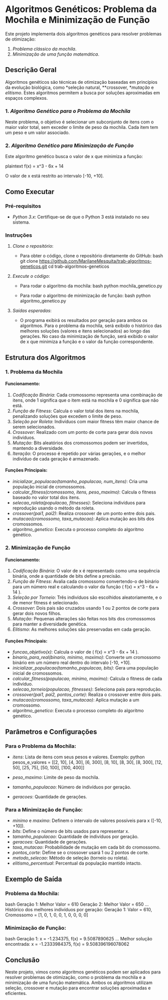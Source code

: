 # Algoritmos Genéticos: Problema da Mochila e Minimização de Função

Este projeto implementa dois algoritmos genéticos para resolver problemas de otimização:
1. *Problema clássico da mochila*.
2. *Minimização de uma função matemática*.

## Descrição Geral

Algoritmos genéticos são técnicas de otimização baseadas em princípios da evolução biológica, como *seleção natural, **crossover, **mutação* e *elitismo*. Estes algoritmos permitem a busca por soluções aproximadas em espaços complexos.

### 1. *Algoritmo Genético para o Problema da Mochila*

Neste problema, o objetivo é selecionar um subconjunto de itens com o maior valor total, sem exceder o limite de peso da mochila. Cada item tem um peso e um valor associado.

### 2. *Algoritmo Genético para Minimização de Função*

Este algoritmo genético busca o valor de x que minimiza a função:

plaintext
f(x) = x^3 - 6x + 14


O valor de x está restrito ao intervalo [-10, +10].

## Como Executar

### Pré-requisitos

- *Python 3.x*: Certifique-se de que o Python 3 está instalado no seu sistema.

### Instruções

1. *Clone o repositório*:
   - Para obter o código, clone o repositório diretamente do GitHub:
     bash
     git clone https://github.com/MarilaneMesquita/trab-algoritmos-geneticos.git
     cd trab-algoritmos-geneticos
     

2. *Execute o código*:
   - Para rodar o algoritmo da mochila:
     bash
     python mochila_genetico.py
     
   - Para rodar o algoritmo de minimização de função:
     bash
     python algoritmo_genetico.py
     

3. *Saídas esperadas*:
   - O programa exibirá os resultados por geração para ambos os algoritmos. Para o problema da mochila, será exibido o histórico das melhores soluções (valores e itens selecionados) ao longo das gerações. No caso da minimização de função, será exibido o valor de x que minimiza a função e o valor da função correspondente.

## Estrutura dos Algoritmos

### 1. Problema da Mochila

#### Funcionamento:
1. *Codificação Binária*: Cada cromossomo representa uma combinação de itens, onde 1 significa que o item está na mochila e 0 significa que não está.
2. *Função de Fitness*: Calcula o valor total dos itens na mochila, penalizando soluções que excedem o limite de peso.
3. *Seleção por Roleta*: Indivíduos com maior fitness têm maior chance de serem selecionados.
4. *Crossover*: Realizado com um ponto de corte para gerar dois novos indivíduos.
5. *Mutação*: Bits aleatórios dos cromossomos podem ser invertidos, mantendo a diversidade.
6. *Iteração*: O processo é repetido por várias gerações, e o melhor indivíduo de cada geração é armazenado.

#### Funções Principais:
- *inicializar_populacao(tamanho_populacao, num_itens)*: Cria uma população inicial de cromossomos.
- *calcular_fitness(cromossomo, itens, peso_maximo)*: Calcula o fitness baseado no valor total dos itens.
- *selecao_roleta(populacao, fitnesses)*: Seleciona indivíduos para reprodução usando o método da roleta.
- *crossover(pai1, pai2)*: Realiza crossover de um ponto entre dois pais.
- *mutacao(cromossomo, taxa_mutacao)*: Aplica mutação aos bits dos cromossomos.
- *algoritmo_genetico*: Executa o processo completo do algoritmo genético.

### 2. Minimização de Função

#### Funcionamento:
1. *Codificação Binária*: O valor de x é representado como uma sequência binária, onde a quantidade de bits define a precisão.
2. *Função de Fitness*: Avalia cada cromossomo convertendo-o de binário para um número real e calculando o valor da função \( f(x) = x^3 - 6x + 14 \).
3. *Seleção por Torneio*: Três indivíduos são escolhidos aleatoriamente, e o de menor fitness é selecionado.
4. *Crossover*: Dois pais são cruzados usando 1 ou 2 pontos de corte para gerar dois novos filhos.
5. *Mutação*: Pequenas alterações são feitas nos bits dos cromossomos para manter a diversidade genética.
6. *Elitismo*: As melhores soluções são preservadas em cada geração.

#### Funções Principais:
- *funcao_objetivo(x)*: Calcula o valor de \( f(x) = x^3 - 6x + 14 \).
- *binario_para_real(binario, minimo, maximo)*: Converte um cromossomo binário em um número real dentro do intervalo [-10, +10].
- *inicializar_populacao(tamanho_populacao, bits)*: Gera uma população inicial de cromossomos.
- *calcular_fitness(populacao, minimo, maximo)*: Calcula o fitness de cada indivíduo.
- *selecao_torneio(populacao, fitnesses)*: Seleciona pais para reprodução.
- *crossover(pai1, pai2, pontos_corte)*: Realiza o crossover entre dois pais.
- *mutacao(cromossomo, taxa_mutacao)*: Aplica mutação a um cromossomo.
- *algoritmo_genetico*: Executa o processo completo do algoritmo genético.

## Parâmetros e Configurações

### Para o Problema da Mochila:
- *itens*: Lista de itens com seus pesos e valores. Exemplo:
  python
  pesos_e_valores = [[2, 10], [4, 30], [6, 300], [8, 10], [8, 30], [8, 300], [12, 50], [25, 75], [50, 100], [100, 400]]
  
- *peso_maximo*: Limite de peso da mochila.
- *tamanho_populacao*: Número de indivíduos por geração.
- *geracoes*: Quantidade de gerações.

### Para a Minimização de Função:
- *minimo* e *maximo*: Definem o intervalo de valores possíveis para x ([-10, +10]).
- *bits*: Define o número de bits usados para representar x.
- *tamanho_populacao*: Quantidade de indivíduos por geração.
- *geracoes*: Quantidade de gerações.
- *taxa_mutacao*: Probabilidade de mutação em cada bit do cromossomo.
- *pontos_corte*: Define se o crossover usará 1 ou 2 pontos de corte.
- *metodo_selecao*: Método de seleção (torneio ou roleta).
- *elitismo_percentual*: Percentual da população mantido intacto.

## Exemplo de Saída

### Problema da Mochila:
bash
Geração 1: Melhor Valor = 610
Geração 2: Melhor Valor = 650
...
Histórico dos melhores indivíduos por geração:
Geração 1: Valor = 610, Cromossomo = [1, 0, 1, 0, 0, 1, 0, 0, 0, 0]


### Minimização de Função:
bash
Geração 1: x = -1.234375, f(x) = 9.5087890625
...
Melhor solução encontrada: x = -1.2333984375, f(x) = 9.508396196078062


## Conclusão

Neste projeto, vimos como algoritmos genéticos podem ser aplicados para resolver problemas de otimização, como o problema da mochila e a minimização de uma função matemática. Ambos os algoritmos utilizam seleção, crossover e mutação para encontrar soluções aproximadas e eficientes.